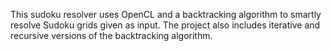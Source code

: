 This sudoku resolver uses OpenCL and a backtracking algorithm to smartly resolve Sudoku grids given as input. The project also includes iterative and recursive versions of the backtracking algorithm.

